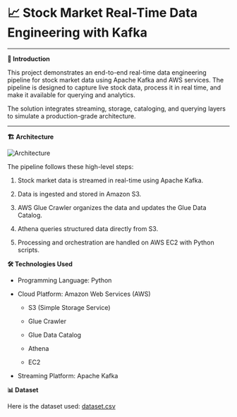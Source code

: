 # 📈 Stock Market Real-Time Data Engineering with Kafka
------------

**📌 Introduction**

This project demonstrates an end-to-end real-time data engineering pipeline for stock market data using Apache Kafka and AWS services. The pipeline is designed to capture live stock data, process it in real time, and make it available for querying and analytics.

The solution integrates streaming, storage, cataloging, and querying layers to simulate a production-grade architecture.

------------
**🏗️ Architecture**

![Architecture](https://github.com/user-attachments/assets/d062636a-37cc-4153-ba61-6bb3677c964f)


The pipeline follows these high-level steps:

1. Stock market data is streamed in real-time using Apache Kafka.

2. Data is ingested and stored in Amazon S3.

3. AWS Glue Crawler organizes the data and updates the Glue Data Catalog.

4. Athena queries structured data directly from S3.

5. Processing and orchestration are handled on AWS EC2 with Python scripts.

**🛠️ Technologies Used**

 - Programming Language: Python

 - Cloud Platform: Amazon Web Services (AWS)

   - S3 (Simple Storage Service)

   - Glue Crawler

   - Glue Data Catalog
     
   - Athena

   - EC2

- Streaming Platform: Apache Kafka
     
**📊 Dataset**

Here is the dataset used: [dataset.csv](https://github.com/user-attachments/files/22228717/dataset.csv)
